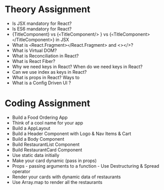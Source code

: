 # Theory Assignment

- Is JSX mandatory for React?
- Is ES6 mandatory for React?
- {TitleComponent} vs {`<`TitleComponent/> } vs {`<`TitleComponent>`<`/TitleComponent>} in JSX
- What is `<`React.Fragment>`<`/React.Fragment> and <></>?
- What is Virtual DOM?
- What is Reconciliation in React?
- What is React Fiber?
- Why we need keys in React? When do we need keys in React?
- Can we use index as keys in React?
- What is props in React? Ways to
- What is a Config Driven UI ?

# Coding Assignment

- Build a Food Ordering App
- Think of a cool name for your app
- Build a AppLayout
- Build a Header Component with Logo & Nav Items & Cart
- Build a Body Component
- Build RestaurantList Component
- Build RestaurantCard Component
- Use static data initially
- Make your card dynamic (pass in props)
- Props - passing arguments to a function - Use Destructuring & Spread operator 
- Render your cards with dynamic data of restaurants
- Use Array.map to render all the restaurants
